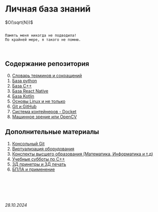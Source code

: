 # Личная база знаний 

$O(\sqrt{N})$

```

Память меня никогда не подводила!
По крайней мере, я такого не помню.

```

<br>

## **Содержание репозитория**

0. [Словарь терминов и сокращений](./Dictionary.md)
1. [База python](./Python/)
2. [База C++](./C++/)
3. [База React Native](./ReactNative/)
4. [База Kotlin](./Kotlin/)
5. [Основы Linux и не только](./Linux/)
6. [Git и GitHub](./GitHub/)
7. [Система контейнеров - Docket](./Docker/)
8. [Машинное зрение или OpenCV](./OpenCV/)


## **Дополнительные материалы**

1. [Консольный Git](./General/git.md)
2. [Виртуализация оборудования](./General/virtualization.md)
3. [Конспекты высшего образования (Математика, Информатика и т.д)](./Higher/)
4. [Учебные субботы по C++](./Higher/SSaturdays/)
5. [3Д принетры и 3Д печать](./General/3DPrint.md)
6. [БПЛА и применение](./General/Drone.md)



<br><br>
<br><br>


###### 28.10.2024

